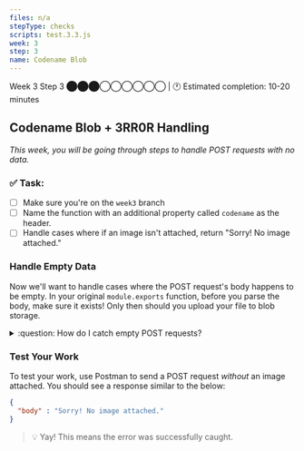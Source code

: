 ```yaml
---
files: n/a
stepType: checks
scripts: test.3.3.js
week: 3
step: 3
name: Codename Blob
---
```


Week 3 Step 3 ⬤⬤⬤◯◯◯◯◯◯ | 🕐 Estimated completion: 10-20 minutes

## Codename Blob + 3RR0R Handling
*This week, you will be going through steps to handle POST requests with no data.*

### ✅  Task:

- [ ]  Make sure you're on the `week3` branch
- [ ]  Name the function with an additional property called `codename` as the header.
- [ ]  Handle cases where if an image isn't attached, return "Sorry! No image attached."

### Handle Empty Data

Now we'll want to handle cases where the POST request's body happens to be empty. In your original `module.exports` function, before you parse the body, make sure it exists! Only then should you upload your file to blob storage.

<details>
<summary>:question: How do I catch empty POST requests?</summary>

Use an if-else statement to catch when `body == ""`. If it's empty, set the `responseMessage` to "Sorry! No image attached." Otherwise, you can safely parse the body!

```js
var responseMessage = ""
if (body == "") {
    responseMessage = "Sorry! No image attached."
} else {
    var password = req.headers['codename'];
    context.log(password)
    responseMessage = await uploadFile(parsedBody, password);
}
```

</details>

### Test Your Work

To test your work, use Postman to send a POST request *without* an image attached. You should see a response similar to the below:

```JSON
{
  "body" : "Sorry! No image attached."
}
```
> 💡 Yay! This means the error was successfully caught.